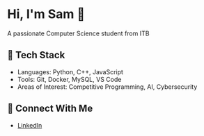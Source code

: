 # Hi, I'm Sam 👋
A passionate Computer Science student from ITB

## 🔧 Tech Stack
- Languages: Python, C++, JavaScript
- Tools: Git, Docker, MySQL, VS Code
- Areas of Interest: Competitive Programming, AI, Cybersecurity

## 🔗 Connect With Me
- [LinkedIn](https://www.linkedin.com/in/zacharysamueltobing/)
